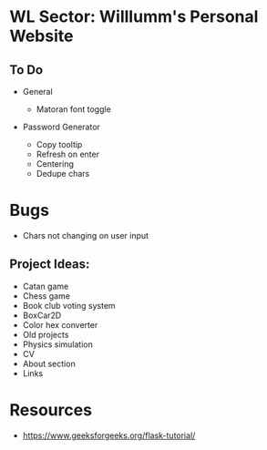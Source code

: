 # WL Sector: Willlumm's Personal Website

## To Do
    
- General
  - Matoran font toggle

- Password Generator
  - Copy tooltip
  - Refresh on enter
  - Centering
  - Dedupe chars

# Bugs
- Chars not changing on user input

## Project Ideas:
- Catan game
- Chess game
- Book club voting system
- BoxCar2D
- Color hex converter
- Old projects
- Physics simulation
- CV
- About section
- Links

# Resources
- https://www.geeksforgeeks.org/flask-tutorial/